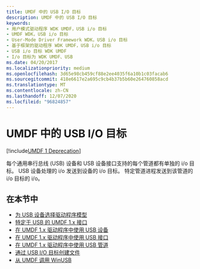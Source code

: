 ```yaml
---
title: UMDF 中的 USB I/O 目标
description: UMDF 中的 USB I/O 目标
keywords:
- 用户模式驱动程序 WDK UMDF，USB i/o 目标
- UMDF WDK，USB i/o 目标
- User-Mode Driver Framework WDK，USB i/o 目标
- 基于框架的驱动程序 WDK UMDF，USB i/o 目标
- USB i/o 目标 WDK UMDF
- I/o 目标为 WDK UMDF、USB
ms.date: 04/20/2017
ms.localizationpriority: medium
ms.openlocfilehash: 3d65e98cb459cf88e2ee4035f6a10b1c03facab6
ms.sourcegitcommit: 418e6617e2a695c9cb4b37b5b60e264760858acd
ms.translationtype: MT
ms.contentlocale: zh-CN
ms.lasthandoff: 12/07/2020
ms.locfileid: "96824857"
---
```

# <a name="usb-io-targets-in-umdf"></a>UMDF 中的 USB I/O 目标

[!include[UMDF 1 Deprecation](../includes/umdf-1-deprecation.md)]

每个通用串行总线 (USB) 设备和 USB 设备接口支持的每个管道都有单独的 i/o 目标。 USB 设备处理的 i/o 发送到设备的 i/o 目标。 特定管道进程发送到该管道的 i/o 目标的 i/o。

## <a name="in-this-section"></a>在本节中


-   [为 USB 设备选择驱动程序模型](choosing-a-driver-model-for-a-usb-device.md)
-   [特定于 USB 的 UMDF 1.x 接口](usb-specific-umdf-1-x-interfaces.md)
-   [在 UMDF 1.x 驱动程序中使用 USB 设备](working-with-usb-devices-in-umdf-1-x-drivers.md)
-   [在 UMDF 1.x 驱动程序中使用 USB 接口](working-with-usb-interfaces-in-umdf-1-x-drivers.md)
-   [在 UMDF 1.x 驱动程序中使用 USB 管道](working-with-usb-pipes-in-umdf-1-x-drivers.md)
-   [通过 USB I/O 目标创建文件](file-creation-by-a-usb-i-o-target.md)
-   [从 UMDF 调用 WinUSB](escaping-to-winusb.md)

 

 






